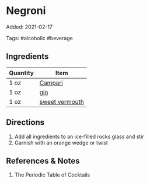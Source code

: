 # Negroni

Added: 2021-02-17

Tags: #alcoholic #beverage

## Ingredients

| Quantity | Item                                         |
| -------- | -------------------------------------------- |
| 1 oz     | [Campari](../Ingredients/campari.md)         |
| 1 oz     | [gin](../Ingredients/gin.md)                 |
| 1 oz     | [sweet vermouth](../Ingredients/vermouth.md) |

## Directions

1. Add all ingredients to an ice-filled rocks glass and stir
2. Garnish with an orange wedge or twist

## References & Notes

1. The Periodic Table of Cocktails
